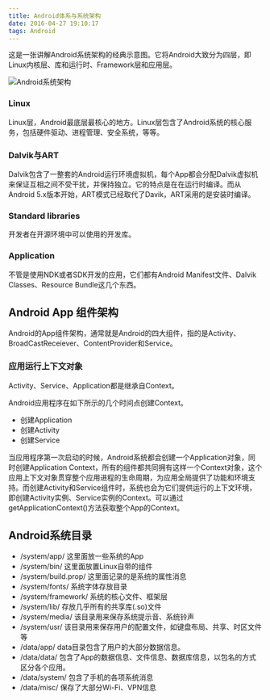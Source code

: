 ```yaml
---
title: Android体系与系统架构
date: 2016-04-27 19:10:17
tags: Android
---
```

这是一张讲解Android系统架构的经典示意图。它将Android大致分为四层，即Linux内核层、库和运行时、Framework层和应用层。


![Android系统架构](http://dev.icybear.net/learning-android-cn/images/02-AndroidStack.png)

### Linux

Linux层，Android最底层最核心的地方。Linux层包含了Android系统的核心服务，包括硬件驱动、进程管理、安全系统，等等。


### Dalvik与ART

Dalvik包含了一整套的Android运行环境虚拟机，每个App都会分配Dalvik虚拟机来保证互相之间不受干扰，并保持独立。它的特点是在在运行时编译。而从Android 5.x版本开始，ART模式已经取代了Davik，ART采用的是安装时编译。

### Standard libraries

开发者在开源环境中可以使用的开发库。

### Application

不管是使用NDK或者SDK开发的应用，它们都有Android Manifest文件、Dalvik Classes、Resource Bundle这几个东西。

## Android App 组件架构

Android的App组件架构，通常就是Android的四大组件，指的是Activity、BroadCastReceiever、ContentProvider和Service。

### 应用运行上下文对象

Activity、Service、Application都是继承自Context。

Android应用程序在如下所示的几个时间点创建Context。
* 创建Application
* 创建Activity
* 创建Service

当应用程序第一次启动的时候，Android系统都会创建一个Application对象，同时创建Application Context，所有的组件都共同拥有这样一个Context对象，这个应用上下文对象贯穿整个应用进程的生命周期，为应用全局提供了功能和环境支持。而创建Activity和Service组件时，系统也会为它们提供运行的上下文环境，即创建Activity实例、Service实例的Context。可以通过getApplicationContext()方法获取整个App的Context。

## Android系统目录

* /system/app/  这里面放一些系统的App
* /system/bin/  这里面放置Linux自带的组件
* /system/build.prop/   这里面记录的是系统的属性消息
* /system/fonts/   系统字体存放目录
* /system/framework/    系统的核心文件、框架层
* /system/lib/  存放几乎所有的共享库(.so)文件
* /system/media/    该目录用来保存系统提示音、系统铃声
* /system/usr/    该目录用来保存用户的配置文件，如键盘布局、共享、时区文件等
* /data/app/  data目录包含了用户的大部分数据信息。
* /data/data/   包含了App的数据信息、文件信息、数据库信息，以包名的方式区分各个应用。
* /data/system/   包含了手机的各项系统消息
* /data/misc/   保存了大部分Wi-Fi、VPN信息
